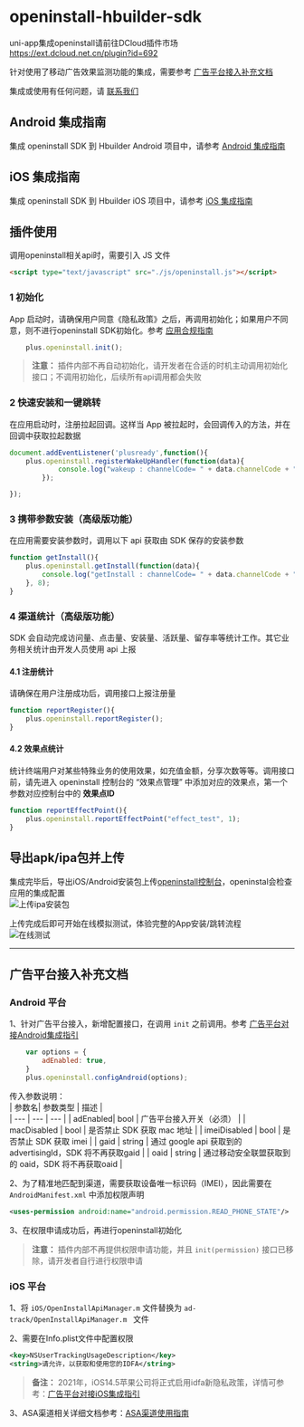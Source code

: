 # openinstall-hbuilder-sdk

uni-app集成openinstall请前往DCloud插件市场 https://ext.dcloud.net.cn/plugin?id=692 

针对使用了移动广告效果监测功能的集成，需要参考 [广告平台接入补充文档](#ad)

集成或使用有任何问题，请 [联系我们](https://www.openinstall.io/)

## Android 集成指南

集成 openinstall SDK 到 Hbuilder Android 项目中，请参考 [Android 集成指南](README/Android.md)

## iOS 集成指南

集成 openinstall SDK 到 Hbuilder iOS 项目中，请参考 [iOS 集成指南](README/iOS.md)

## 插件使用

调用openinstall相关api时，需要引入 JS 文件
``` html
<script type="text/javascript" src="./js/openinstall.js"></script>
```

### 1 初始化
App 启动时，请确保用户同意《隐私政策》之后，再调用初始化；如果用户不同意，则不进行openinstall SDK初始化。参考 [应用合规指南](https://www.openinstall.io/doc/rules.html) 
``` js
    plus.openinstall.init();
```
> **注意：** 插件内部不再自动初始化，请开发者在合适的时机主动调用初始化接口；不调用初始化，后续所有api调用都会失败

### 2 快速安装和一键跳转

在应用启动时，注册拉起回调。这样当 App 被拉起时，会回调传入的方法，并在回调中获取拉起数据
``` js
document.addEventListener('plusready',function(){
    plus.openinstall.registerWakeUpHandler(function(data){
            console.log("wakeup : channelCode= " + data.channelCode + ", bindData=" + data.bindData);
        });

});
```

### 3 携带参数安装（高级版功能）

在应用需要安装参数时，调用以下 api 获取由 SDK 保存的安装参数
``` js
function getInstall(){
    plus.openinstall.getInstall(function(data){
        console.log("getInstall : channelCode= " + data.channelCode + ", bindData=" + data.bindData);
    }, 8);
}
```

### 4 渠道统计（高级版功能）

SDK 会自动完成访问量、点击量、安装量、活跃量、留存率等统计工作。其它业务相关统计由开发人员使用 api 上报

#### 4.1 注册统计
请确保在用户注册成功后，调用接口上报注册量
``` js
function reportRegister(){
    plus.openinstall.reportRegister();
}
```

#### 4.2 效果点统计
统计终端用户对某些特殊业务的使用效果，如充值金额，分享次数等等。调用接口前，请先进入 openinstall 控制台的 “效果点管理” 中添加对应的效果点，第一个参数对应控制台中的 **效果点ID**
``` js
function reportEffectPoint(){
    plus.openinstall.reportEffectPoint("effect_test", 1);
}
```

## 导出apk/ipa包并上传
集成完毕后，导出iOS/Android安装包上传[openinstall控制台](https://developer.openinstall.io/)，openinstal会检查应用的集成配置  
![上传ipa安装包](https://res.cdn.openinstall.io/doc/upload-ipa-jump.png)


上传完成后即可开始在线模拟测试，体验完整的App安装/跳转流程  
![在线测试](https://res.cdn.openinstall.io/doc/js-test.png)


---
<a id=ad></a>

## 广告平台接入补充文档

### Android 平台

1、针对广告平台接入，新增配置接口，在调用 `init` 之前调用。参考 [广告平台对接Android集成指引](https://www.openinstall.io/doc/ad_android.html)
``` js
    var options = {
        adEnabled: true, 
    }
    plus.openinstall.configAndroid(options);
```
传入参数说明：   
| 参数名| 参数类型 | 描述 |  
| --- | --- | --- |
| adEnabled| bool | 广告平台接入开关（必须） |
| macDisabled | bool | 是否禁止 SDK 获取 mac 地址 |
| imeiDisabled | bool | 是否禁止 SDK 获取 imei |
| gaid | string | 通过 google api 获取到的 advertisingId，SDK 将不再获取gaid |
| oaid | string | 通过移动安全联盟获取到的 oaid，SDK 将不再获取oaid |

2、为了精准地匹配到渠道，需要获取设备唯一标识码（IMEI），因此需要在 `AndroidManifest.xml` 中添加权限声明
``` xml
<uses-permission android:name="android.permission.READ_PHONE_STATE"/>
```
3、在权限申请成功后，再进行openinstall初始化
> **注意：** 插件内部不再提供权限申请功能，并且 `init(permission)` 接口已移除，请开发者自行进行权限申请

### iOS 平台

1、将 `iOS/OpenInstallApiManager.m` 文件替换为 `ad-track/OpenInstallApiManager.m ` 文件  

2、需要在Info.plist文件中配置权限  
``` xml
<key>NSUserTrackingUsageDescription</key>
<string>请允许，以获取和使用您的IDFA</string>
```

> **备注：** 2021年，iOS14.5苹果公司将正式启用idfa新隐私政策，详情可参考：[广告平台对接iOS集成指引](https://www.openinstall.io/doc/ad_ios.html)

3、ASA渠道相关详细文档参考：[ASA渠道使用指南](https://www.openinstall.io/doc/asa.html)
